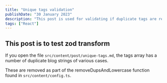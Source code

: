 ```yaml
---
title: "Unique tags validation"
publishDate: "30 January 2023"
description: "This post is used for validating if duplicate tags are removed, regardless of the string case"
tags: ["React"]
---
```


## This post is to test zod transform

If you open the file `src/content/post/unique-tags.md`, the tags array has a number of duplicate blog strings of various cases.

These are removed as part of the removeDupsAndLowercase function found in `src/content/config.ts`.
